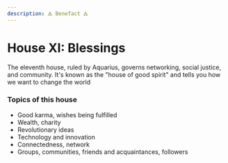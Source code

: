 ```yaml
---
description: 🜁 Benefact 🜁
---
```


# House XI: Blessings

The eleventh house, ruled by Aquarius, governs networking, social justice, and community. It's known as the "house of good spirit" and tells you how we want to change the world



### Topics of this house

* Good karma, wishes being fulfilled
* Wealth, charity
* Revolutionary ideas
* Technology and innovation
* Connectedness, network
* Groups, communities, friends and acquaintances, followers



